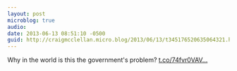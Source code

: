 ```yaml
---
layout: post
microblog: true
audio: 
date: 2013-06-13 08:51:10 -0500
guid: http://craigmcclellan.micro.blog/2013/06/13/t345176520635064321.html
---
```

Why in the world is this the government's problem? [t.co/74fvr0VAV...](http://t.co/74fvr0VAVO)
